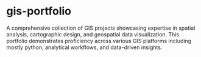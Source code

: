 # gis-portfolio
A comprehensive collection of GIS projects showcasing expertise in spatial analysis, cartographic design, and geospatial data visualization. This portfolio demonstrates proficiency across various GIS platforms including mostly python,  analytical workflows, and data-driven insights.
